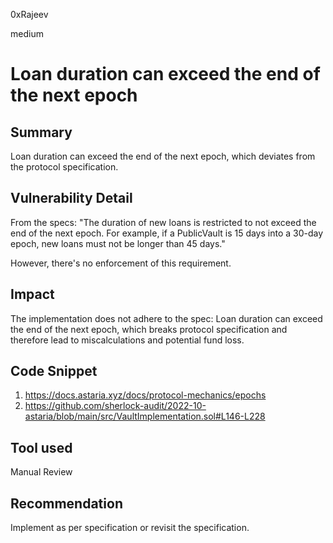 0xRajeev

medium

# Loan duration can exceed the end of the next epoch

## Summary

Loan duration can exceed the end of the next epoch, which deviates from the protocol specification.

## Vulnerability Detail

From the specs: "The duration of new loans is restricted to not exceed the end of the next epoch. For example, if a PublicVault is 15 days into a 30-day epoch, new loans must not be longer than 45 days."

However, there's no enforcement of this requirement. 

## Impact

The implementation does not adhere to the spec: Loan duration can exceed the end of the next epoch, which breaks protocol specification and therefore lead to miscalculations and potential fund loss.


## Code Snippet

1. https://docs.astaria.xyz/docs/protocol-mechanics/epochs
2. https://github.com/sherlock-audit/2022-10-astaria/blob/main/src/VaultImplementation.sol#L146-L228

## Tool used

Manual Review

## Recommendation

Implement as per specification or revisit the specification.